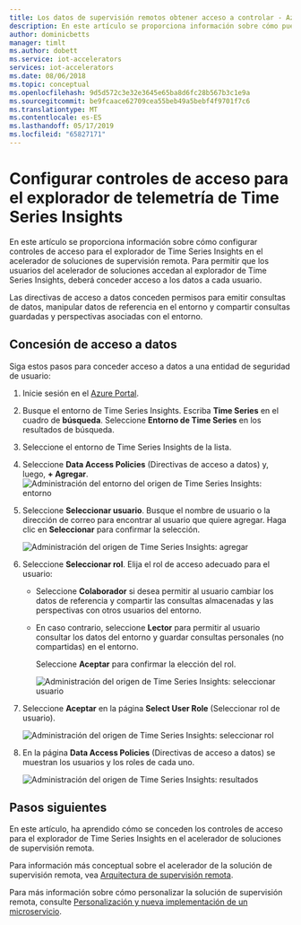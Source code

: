 ```yaml
---
title: Los datos de supervisión remotos obtener acceso a controlar - Azure | Microsoft Docs
description: En este artículo se proporciona información sobre cómo puede configurar controles de acceso para el explorador de telemetría de Time Series Insights en el acelerador de soluciones de supervisión remota
author: dominicbetts
manager: timlt
ms.author: dobett
ms.service: iot-accelerators
services: iot-accelerators
ms.date: 08/06/2018
ms.topic: conceptual
ms.openlocfilehash: 9d5d572c3e32e3645e65ba8d6fc28b567b3c1e9a
ms.sourcegitcommit: be9fcaace62709cea55beb49a5bebf4f9701f7c6
ms.translationtype: MT
ms.contentlocale: es-ES
ms.lasthandoff: 05/17/2019
ms.locfileid: "65827171"
---
```

# <a name="configure-access-controls-for-the-time-series-insights-telemetry-explorer"></a>Configurar controles de acceso para el explorador de telemetría de Time Series Insights

En este artículo se proporciona información sobre cómo configurar controles de acceso para el explorador de Time Series Insights en el acelerador de soluciones de supervisión remota. Para permitir que los usuarios del acelerador de soluciones accedan al explorador de Time Series Insights, deberá conceder acceso a los datos a cada usuario.

Las directivas de acceso a datos conceden permisos para emitir consultas de datos, manipular datos de referencia en el entorno y compartir consultas guardadas y perspectivas asociadas con el entorno.

## <a name="grant-data-access"></a>Concesión de acceso a datos

Siga estos pasos para conceder acceso a datos a una entidad de seguridad de usuario:

1. Inicie sesión en el [Azure Portal](https://portal.azure.com).

2. Busque el entorno de Time Series Insights. Escriba **Time Series** en el cuadro de **búsqueda**. Seleccione **Entorno de Time Series** en los resultados de búsqueda. 

3. Seleccione el entorno de Time Series Insights de la lista.

4. Seleccione **Data Access Policies** (Directivas de acceso a datos) y, luego, **+ Agregar**.
    ![Administración del entorno del origen de Time Series Insights: entorno](media/iot-accelerators-remote-monitoring-rbac-tsi/getstarted-grant-data-access1.png)

5. Seleccione **Seleccionar usuario**.  Busque el nombre de usuario o la dirección de correo para encontrar al usuario que quiere agregar. Haga clic en **Seleccionar** para confirmar la selección. 

    ![Administración del origen de Time Series Insights: agregar](media/iot-accelerators-remote-monitoring-rbac-tsi/getstarted-grant-data-access2.png)

6. Seleccione **Seleccionar rol**. Elija el rol de acceso adecuado para el usuario:
   - Seleccione **Colaborador** si desea permitir al usuario cambiar los datos de referencia y compartir las consultas almacenadas y las perspectivas con otros usuarios del entorno. 
   - En caso contrario, seleccione **Lector** para permitir al usuario consultar los datos del entorno y guardar consultas personales (no compartidas) en el entorno.

     Seleccione **Aceptar** para confirmar la elección del rol.

     ![Administración del origen de Time Series Insights: seleccionar usuario](media/iot-accelerators-remote-monitoring-rbac-tsi/getstarted-grant-data-access3.png)

7. Seleccione **Aceptar** en la página **Select User Role** (Seleccionar rol de usuario).

    ![Administración del origen de Time Series Insights: seleccionar rol](media/iot-accelerators-remote-monitoring-rbac-tsi/getstarted-grant-data-access4.png)

8. En la página **Data Access Policies** (Directivas de acceso a datos) se muestran los usuarios y los roles de cada uno.

    ![Administración del origen de Time Series Insights: resultados](media/iot-accelerators-remote-monitoring-rbac-tsi/getstarted-grant-data-access5.png)

## <a name="next-steps"></a>Pasos siguientes

En este artículo, ha aprendido cómo se conceden los controles de acceso para el explorador de Time Series Insights en el acelerador de soluciones de supervisión remota.

Para información más conceptual sobre el acelerador de la solución de supervisión remota, vea [Arquitectura de supervisión remota](iot-accelerators-remote-monitoring-sample-walkthrough.md).

Para más información sobre cómo personalizar la solución de supervisión remota, consulte [Personalización y nueva implementación de un microservicio](iot-accelerators-microservices-example.md).
<!-- Next tutorials in the sequence -->